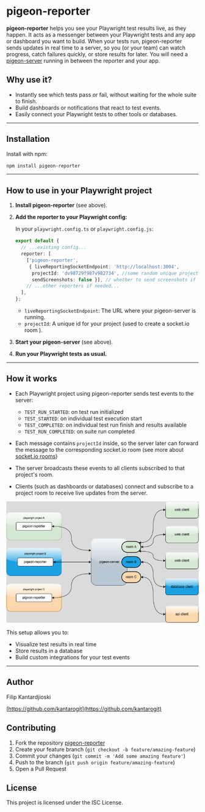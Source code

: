 # pigeon-reporter

**pigeon-reporter** helps you see your Playwright test results live, as they happen. It acts as a messenger between your Playwright tests and any app or dashboard you want to build. When your tests run, pigeon-reporter sends updates in real time to a server, so you (or your team) can watch progress, catch failures quickly, or store results for later. You will need a [pigeon-server](https://www.npmjs.com/package/pigeon-server) running in between the reporter and your app.

## Why use it?

- Instantly see which tests pass or fail, without waiting for the whole suite to finish.
- Build dashboards or notifications that react to test events.
- Easily connect your Playwright tests to other tools or databases.

---

## Installation

Install with npm:

```bash
npm install pigeon-reporter
```

---

## How to use in your Playwright project

1. **Install pigeon-reporter** (see above).
2. **Add the reporter to your Playwright config:**

   In your `playwright.config.ts` or `playwright.config.js`:

   ```ts
   export default {
     // ...existing config...
     reporter: [
       ['pigeon-reporter',
        { liveReportingSocketEndpoint: 'http://localhost:3004',
         projectId: 'dv98729f987v982734', //some random unique projectId
         sendScreenshots: false }], // whether to send screenshots if available, default: true
       // ...other reporters if needed...
     ],
   };
   ```
   - `liveReportingSocketEndpoint`: The URL where your pigeon-server is running.
   - `projectId`: A unique id for your project (used to create a socket.io room ).

3. **Start your pigeon-server** (see above).
4. **Run your Playwright tests as usual.**

---


## How it works

- Each Playwright project using pigeon-reporter sends test events to the server:
  - `TEST_RUN_STARTED`: on test run initialized
  - `TEST_STARTED`: on individual test execution start
  - `TEST_COMPLETED`: on individual test run finish and results available
  - `TEST_RUN_COMPLETED`: on suite run completed

- Each message contains `projectId` inside, so the server later can forward the message to the corresponding socket.io room (see more about [socket.io rooms](https://socket.io/docs/v3/rooms/))
- The server broadcasts these events to all clients subscribed to that project's room.
- Clients (such as dashboards or databases) connect and subscribe to a project room to receive live updates from the server.

![alt text](pigeon-architecture.png)

This setup allows you to:

- Visualize test results in real time
- Store results in a database
- Build custom integrations for your test events

---

## Author

Filip Kantardjioski

[https://github.com/kantarogit](https://github.com/kantarogit)

## Contributing

1. Fork the repository [pigeon-reporter](https://github.com/kantarogit/pigeon-reporter)
2. Create your feature branch (`git checkout -b feature/amazing-feature`)
3. Commit your changes (`git commit -m 'Add some amazing feature'`)
4. Push to the branch (`git push origin feature/amazing-feature`)
5. Open a Pull Request

## License

This project is licensed under the ISC License.


